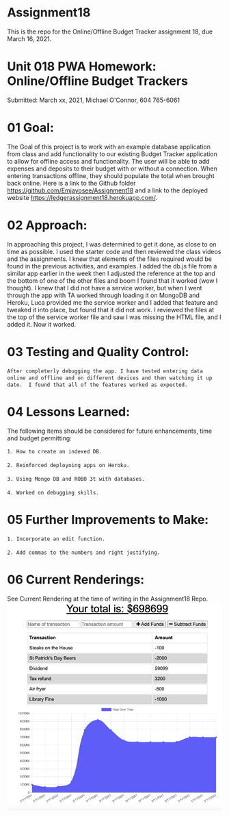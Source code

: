 # Assignment18

This is the repo for the Online/Offline Budget Tracker assignment 18, due March 16, 2021.


# Unit 018 PWA Homework: Online/Offline Budget Trackers

Submitted: March xx, 2021, Michael O'Connor, 604 765-6061

# 01 Goal: 

The Goal of this project is to work with an example database application from 
class and add functionality to our existing Budget Tracker application to 
allow for offline access and functionality.  The user will be able to add 
expenses and deposits to their budget with or without a connection. 
When entering transactions offline, they should populate the total when 
brought back online.  Here is a link to the Github folder 
https://github.com/Emjayosee/Assignment18 and a link to the deployed 
website https://ledgerassignment18.herokuapp.com/.

# 02 Approach:

In approaching this project, I was determined to get it done, as close to on time 
as possible.  I used the starter code and then reviewed the class videos and the 
assignments.  I knew that elements of the files required would be found in the 
previous activities, and examples.  I added the db.js file from a similar app 
earlier in the week then I adjusted the reference at the top and the bottom of 
one of the other files and boom I found that it worked (wow I thought).  I knew 
that I did not have a service worker, but when I went through the app with TA 
worked through loading it on MongoDB and Heroku, Luca provided me the service 
worker and I added that feature and tweaked it into place, but found that it 
did not work. I reviewed the files at the top of the service worker file and 
saw I was missing the HTML file, and I added it.  Now it worked.


# 03 Testing and Quality Control:

    After completerly debugging the app. I have tested entering data online and offline and on different devices and then watching it up date.  I found that all of the features worked as expected.


# 04 Lessons Learned:

The following items should be considered for future enhancements, time and budget permitting:

    1. How to create an indexed DB.

    2. Reinforced deployoing apps on Heroku.

    3. Using Mongo DB and ROBO 3t with databases.

    4. Worked on debugging skills.


# 05 Further Improvements to Make:

    1. Incorporate an edit function.

    2. Add commas to the numbers and right justifying.


# 06 Current Renderings:

See Current Rendering at the time of writing in the Assignment18 Repo. 
![alt text](public/icons/Current_Rendering.png) 

